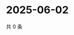# 2025-06-02

共 0 条

<!-- BEGIN ZHIHUVIDEO -->
<!-- 最后更新时间 Mon Jun 02 2025 10:48:16 GMT+0800 (China Standard Time) -->

<!-- END ZHIHUVIDEO -->
